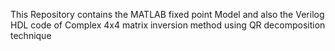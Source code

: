 This Repository contains the MATLAB fixed point Model and also the Verilog HDL code of Complex 4x4 matrix inversion method using QR decomposition technique
